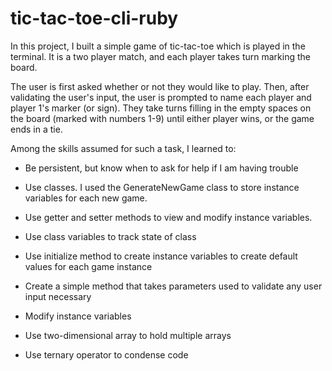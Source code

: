 # tic-tac-toe-cli-ruby

In this project, I built a simple game of tic-tac-toe which is played in the terminal. It is a two player match, and each player takes turn marking the board.

The user is first asked whether or not they would like to play. Then, after validating the user's input, the user is prompted to name each player and player 1's marker (or sign). They take turns filling in the empty spaces on the board (marked with numbers 1-9) until either player wins, or the game ends in a tie.

Among the skills assumed for such a task, I learned to:

* Be persistent, but know when to ask for help if I am having trouble

* Use classes. I used the GenerateNewGame class to store instance variables for each new game.

* Use getter and setter methods to view and modify instance variables.

* Use class variables to track state of class

* Use initialize method to create instance variables to create default values for each game instance

* Create a simple method that takes parameters used to validate any user input necessary

* Modify instance variables

* Use two-dimensional array to hold multiple arrays

* Use ternary operator to condense code
